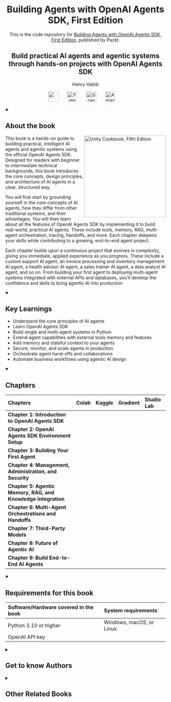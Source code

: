 <h1 align="center">
Building Agents with OpenAI  Agents SDK, First Edition</h1>
<p align="center">This is the code repository for <a href ="building-agents-with-openai--agents-sdk-first-edition"> Building Agents with OpenAI  Agents SDK, First Edition</a>, published by Packt.
</p>

<h2 align="center">
Build practical AI agents and agentic systems through hands-on projects with OpenAI Agents SDK
</h2>
<p align="center">
Henry Habib</p>

<p align="center">
   <a href="https://packt.link/I1tSU" alt="Discord" title="Learn more on the Discord server"><img width="32px" src="https://cliply.co/wp-content/uploads/2021/08/372108630_DISCORD_LOGO_400.gif"/></a>
  &#8287;&#8287;&#8287;&#8287;&#8287;
  <a href="https://packt.link/free-ebook/9781806112012"><img width="32px" alt="Free PDF" title="Free PDF" src="https://cdn-icons-png.flaticon.com/512/4726/4726010.png"/></a>
 &#8287;&#8287;&#8287;&#8287;&#8287;
  <a href="https://packt.link/gbp/9781806112012"><img width="32px" alt="Graphic Bundle" title="Graphic Bundle" src="https://cdn-icons-png.flaticon.com/512/2659/2659360.png"/></a>
  &#8287;&#8287;&#8287;&#8287;&#8287;
   <a href="https://www.amazon.com/Building-Agents-OpenAI-SDK-hands/dp/1806112019"><img width="32px" alt="Amazon" title="Get your copy" src="https://cdn-icons-png.flaticon.com/512/15466/15466027.png"/></a>
  &#8287;&#8287;&#8287;&#8287;&#8287;
</p>
<details open>
  <summary><h2>About the book</summary>
<a href="https://www.packtpub.com/product/unity-cookbook-fifth-edition/9781805123026">
<img src="https://content.packt.com/B34123/cover_image_small.jpg" alt="Unity Cookbook, Fifth Edition" height="256px" align="right">
</a>

This book is a hands-on guide to building practical, intelligent AI agents and agentic systems using the official OpenAI Agents SDK. Designed for readers with beginner to intermediate technical backgrounds, this book introduces the core concepts, design principles, and architecture of AI agents in a clear, structured way.

You will first start by grounding yourself in the core concepts of AI agents, how they differ from other traditional systems, and their advantages. You will then learn about all the features of OpenAI Agents SDK by implementing it to build real-world, practical AI agents. These include tools, memory, RAG, multi-agent orchestration, tracing, handoffs, and more. Each chapter deepens your skills while contributing to a growing, end-to-end agent project.

Each chapter builds upon a continuous project that evolves in complexity, giving you immediate, applied experience as you progress. These include a custom support AI agent, an invoice processing and inventory management AI agent, a health advisor AI agent, a sales trainer AI agent, a data analyst AI agent, and so on. From building your first agent to deploying multi-agent systems integrated with external APIs and databases, you'll develop the confidence and skills to bring agentic AI into production
</details>
<details open>
  <summary><h2>Key Learnings</summary>
<ul>

<li>Understand the core principles of AI agents</li>

<li>Learn OpenAI Agents SDK</li>

<li>Build single and multi-agent systems in Python</li>

<li>Extend agent capabilities with external tools memory and features</li>

<li>Add memory and stateful context to your agents</li>

<li>Secure, monitor, and scale agents in production</li>

<li>Orchestrate agent hand-offs and collaborations</li>

<li>Automate business workflows using agentic AI design</li>

</ul>

  </details>

<details open>
  <summary><h2>Chapters</summary>


| Chapters | Colab | Kaggle | Gradient | Studio Lab |
| :-------- | :-------- | :------- | :-------- | :-------- |
| **Chapter 1: Introduction to OpenAI  Agents SDK** | | | | |
| **Chapter 2: OpenAI Agents SDK  Environment Setup** | | | | |
| **Chapter 3: Building Your First Agent** | | | | |
| **Chapter 4: Management, Administration,  and Security** | | | | |
| **Chapter 5: Agentic Memory, RAG, and  Knowledge Integration** | | | | |
| **Chapter 6: Multi-Agent Orchestrations and Handoffs** | | | | |
| **Chapter 7: Third-Party Models** | | | | |
| **Chapter 8: Future of Agentic AI** | | | | |
| **Chapter 9: Build End-to-End AI Agents** | | | | |






</details>


<details open>
  <summary><h2>Requirements for this book</summary>

    
| Software/Hardware covered in the book | System requirements |
| :-------- | :-------- |
| Python 3.10 or higher |  Windows, macOS, or Linux |
| OpenAI API key | |
  
  </details>



<details>
  <summary><h2>Get to know Authors</h2></summary>

_Henry Habib_ advises F500 companies on analytics and operations, with a particular focus on building intelligent AI-driven solutions, tools, and agents to create impact and improve productivity.
He teaches online on how to build AI agents and automations for work and other GenAI topics topics, amassing a network of more than 300K students and facilitating technical programs at large banks and governmental organizations. A proponent of the no-code and GenAI revolution, he believes that anyone can now create powerful and intelligent applications without any deep technical skills.
He also runs The Intelligent Worker, a platform for teaching working professionals how to be more productive with Gen AI, no-code, automation, and other technologies with courses and a free newsletter. He also is a New Bestseller Author, and a speaker on Gen AI to many large F500 organizations.
As an instructor, Henry is passionate about teaching students on how to succeed, on any topic related to GenAI, automation, no-code, data, and productivity. He does this by creating courses with engaging and helpful content, and always being around to answer any questions.



</details>
<details>
  <summary><h2>Other Related Books</h2></summary>
<ul>

  <li><a href="https://www.packtpub.com/en-us/product/generative-ai-with-langchain-second-edition/9781837022014">Generative AI with LangChain, Second Edition</a></li>

  <li><a href="https://www.packtpub.com/en-us/product/ai-agents-in-practice-first-edition/9781805801351">AI Agents in Practice, First Edition</a></li>

</ul>

</details>
